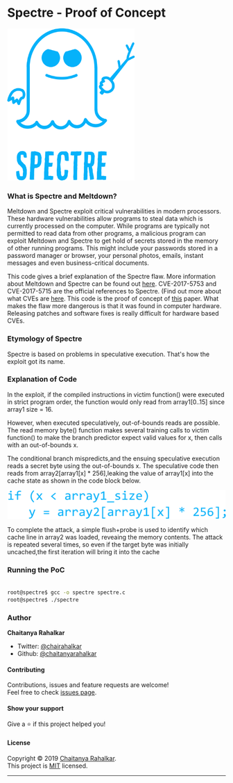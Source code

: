# Spectre - Proof of Concept

<img src="spectre-text.png" height="350">

### What is Spectre and Meltdown? 

Meltdown and Spectre exploit critical vulnerabilities in modern processors. These hardware vulnerabilities allow programs to steal data which is currently processed on the computer. While programs are typically not permitted to read data from other programs, a malicious program can exploit Meltdown and Spectre to get hold of secrets stored in the memory of other running programs. This might include your passwords stored in a password manager or browser, your personal photos, emails, instant messages and even business-critical documents.

This code gives a brief explanation of the Spectre flaw. More information about Meltdown and Spectre can be found out [here](http://meltdownattack.com). CVE-2017-5753 and CVE-2017-5715 are the official references to Spectre. (Find out more about what CVEs are [here](https://chaitanyarahalkar.000webhostapp.com/exploits-vulnerabilities-with-introduction-to-metasploit/). This code is the proof of concept of [this](https://arxiv.org/abs/1801.01203) paper. What makes the flaw more dangerous is that it was found in computer hardware. Releasing patches and software fixes is really difficult for hardware based CVEs. 

### Etymology of Spectre 

Spectre is based on problems in speculative execution. That's how the exploit got its name. 

### Explanation of Code

In the exploit, if the compiled instructions in victim function() were executed in strict program order, the function would only read from array1[0..15] since array1 size = 16.

However, when executed speculatively, out-of-bounds reads are possible. The read memory byte() function makes several training calls to victim function() to make the branch predictor expect valid values for x, then calls
with an out-of-bounds x. 

The conditional branch mispredicts,and the ensuing speculative execution reads a secret byte using the out-of-bounds x. 
The speculative code then reads from array2[array1[x] * 256],leaking the value of array1[x] into the cache state as shown in the code block below.

<img src="spectre-code.png" width="620"></img>

To complete the attack, a simple flush+probe is used to identify which cache line in array2 was loaded, reveaing the memory contents. The attack is repeated several
times, so even if the target byte was initially uncached,the first iteration will bring it into the cache

### Running the PoC 

```bash

root@spectre$ gcc -o spectre spectre.c
root@spectre$ ./spectre

```
### Author

 **Chaitanya Rahalkar**

* Twitter: [@chairahalkar](https://twitter.com/chairahalkar)
* Github: [@chaitanyarahalkar](https://github.com/chaitanyarahalkar)

#### Contributing

Contributions, issues and feature requests are welcome!<br />Feel free to check [issues page](https://github.com/chaitanyarahalkar/Spectre-PoC/issues).

#### Show your support

Give a ⭐️ if this project helped you!

#### License

Copyright © 2019 [Chaitanya Rahalkar](https://github.com/chaitanyarahalkar).<br />
This project is [MIT](https://github.com/chaitanyarahalkar/Spectre-PoC/blob/master/LICENSE) licensed.
***
